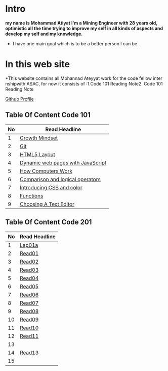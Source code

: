 # Intro
**my name is Mohammad Atiyat I'm a Mining Engineer with 28 years old, optimistic all the time trying to improve my self in all kinds of aspects and develop my self and my knowledge.**
* I have one main goal which is to be a better person I can be.
# In this web site  
*This website contains all Mohannad Ateyyat work for the code fellow internshipwith ASAC, for now it consists of :1.Code 101 Reading Note2. Code 101 Reading Note

[Github Profile](https://github.com/MohannadAteyyat)

## Table Of Content Code 101

|No|Read Headline|
|---|------|
1|[Growth Mindset](/Code101/read01.md)
2|[Git](/Code101/read02.md)
3|[HTML5 Layout](/Code101/Read03.md)
4|[Dynamic web pages with JavaScript ](/Code101/Read04.md)
5|[How Computers Work ](/Code101/Read04b.md)
6|[Comparison and logical operators](/Code101/Read05.md)
7|[Introducing CSS and color](/Code101/Read07.md)
8|[Functions](/Code101/Read06.md)
9|[Choosing A Text Editor](/Code101/Read09.md)

## Table Of Content Code 201

|No|Read Headline|
|----|------|
1|[Lap01a](Code201/Lab01a.md)
2|[Read01](/Code201/Read01.md)
3|[Read02](/Code201/Read02.md)
4|[Read03](Code201/Read03.md)
5|[Read04](Code201/Read04.md)
6|[Read05](Code201/Read05.md)
7|[Read06](Code201/Read06.md)
8|[Read07](Code201/Read07.md)
9|[Read08](Code201/Read08.md)
10|[Read09](Code201/Read08.md)
11|[Read10](Code201/Read10.md)
12|[Read11](Code201/Read11.md)
13|[]()
14|[Read13](Code201/Read11.md)
15|[]()
